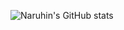 
![Naruhin's GitHub stats](https://github-readme-stats.vercel.app/api?username=naruhin&show_icons=true&theme=dark)

